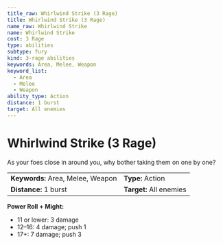 ```yaml
---
title_raw: Whirlwind Strike (3 Rage)
title: Whirlwind Strike (3 Rage)
name_raw: Whirlwind Strike
name: Whirlwind Strike
cost: 3 Rage
type: abilities
subtype: fury
kind: 3-rage abilities
keywords: Area, Melee, Weapon
keyword_list:
  - Area
  - Melee
  - Weapon
ability_type: Action
distance: 1 burst
target: All enemies
---
```


# Whirlwind Strike (3 Rage)

As your foes close in around you, why bother taking them on one by one?

|                                   |                         |
| :-------------------------------- | :---------------------- |
| **Keywords:** Area, Melee, Weapon | **Type:** Action        |
| **Distance:** 1 burst             | **Target:** All enemies |

**Power Roll + Might:**

- 11 or lower: 3 damage
- 12–16: 4 damage; push 1
- 17+: 7 damage; push 3
